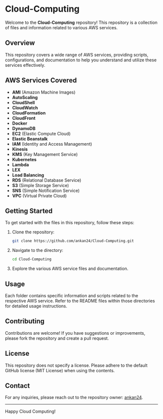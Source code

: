 # Cloud-Computing

Welcome to the **Cloud-Computing** repository! This repository is a collection of files and information related to various AWS services.

## Overview

This repository covers a wide range of AWS services, providing scripts, configurations, and documentation to help you understand and utilize these services effectively.

## AWS Services Covered

- **AMI** (Amazon Machine Images)
- **AutoScaling**
- **CloudShell**
- **CloudWatch**
- **CloudFormation**
- **CloudFront**
- **Docker**
- **DynamoDB**
- **EC2** (Elastic Compute Cloud)
- **Elastic Beanstalk**
- **IAM** (Identity and Access Management)
- **Kinesis**
- **KMS** (Key Management Service)
- **Kubernetes**
- **Lambda**
- **LEX**
- **Load Balancing**
- **RDS** (Relational Database Service)
- **S3** (Simple Storage Service)
- **SNS** (Simple Notification Service)
- **VPC** (Virtual Private Cloud)

## Getting Started

To get started with the files in this repository, follow these steps:

1. Clone the repository:
   ```bash
   git clone https://github.com/ankan24/Cloud-Computing.git
   ```

2. Navigate to the directory:
   ```bash
   cd Cloud-Computing
   ```

3. Explore the various AWS service files and documentation.

## Usage

Each folder contains specific information and scripts related to the respective AWS service. Refer to the README files within those directories for detailed usage instructions.

## Contributing

Contributions are welcome! If you have suggestions or improvements, please fork the repository and create a pull request.

## License

This repository does not specify a license. Please adhere to the default GitHub license (MIT License) when using the contents.

## Contact

For any inquiries, please reach out to the repository owner: [ankan24](https://github.com/ankan24).

---

Happy Cloud Computing!
